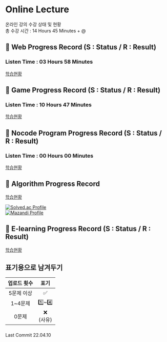 # Online Lecture
 온라인 강의 수강 상태 및 현황    
 총 수강 시간 : 14 Hours 45 Minutes + @
 
## 📍 Web Progress Record (S : Status / R : Result) 
###   Listen Time : 03 Hours 58 Minutes

[학습현황](https://github.com/rylahs/Lecture/blob/main/Web/Web.md)

## 📍 Game Progress Record (S : Status / R : Result)
### Listen Time : 10 Hours 47 Minutes

[학습현황](https://github.com/rylahs/Lecture/blob/main/C%2CGame/C%2CGame.md)

## 📍 Nocode Program Progress Record (S : Status / R : Result)
### Listen Time : 00 Hours 00 Minutes

[학습현황](https://github.com/rylahs/Lecture/blob/main/Nocode/Nocode.md)



## 📍 Algorithm Progress Record
  
[학습현황](https://github.com/rylahs/Lecture/blob/main/BaaaaaaaaaaaaaaaaaaaaarkingDog/Algorithm.md)    

[![Solved.ac Profile](http://mazassumnida.wtf/api/generate_badge?boj=rylahs)](https://solved.ac/rylahs)    
[![Mazandi Profile](http://mazandi.herokuapp.com/api?handle=rylahs&theme=dark)](https://solved.ac/rylahs)    



## 📍 E-learning Progress Record (S : Status / R : Result)

[학습현황](https://github.com/rylahs/Lecture/blob/main/Etc/Etc.md)    





## 표기용으로 남겨두기
| 업로드 횟수 | 표기 |
| :---: | :---: |
| 5문제 이상 | ✅ |
| 1~4문제 | 1️⃣~4️⃣ |
| 0문제 | ❌ <br/>(사유) |

###
Last Commit 22.04.10
